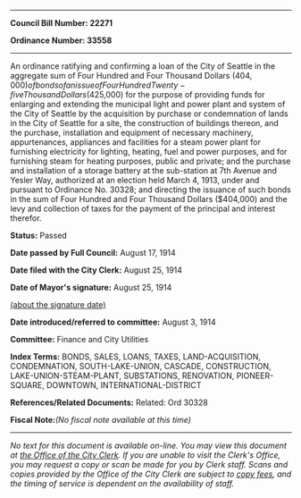 

********

**Council Bill Number: 22271**
   
**Ordinance Number: 33558**
********

 An ordinance ratifying and confirming a loan of the City of Seattle in the aggregate sum of Four Hundred and Four Thousand Dollars ($404,000) of bonds of an issue of Four Hundred Twenty-five Thousand Dollars ($425,000) for the purpose of providing funds for enlarging and extending the municipal light and power plant and system of the City of Seattle by the acquisition by purchase or condemnation of lands in the City of Seattle for a site, the construction of buildings thereon, and the purchase, installation and equipment of necessary machinery, appurtenances, appliances and facilities for a steam power plant for furnishing electricity for lighting, heating, fuel and power purposes, and for furnishing steam for heating purposes, public and private; and the purchase and installation of a storage battery at the sub-station at 7th Avenue and Yesler Way, authorized at an election held March 4, 1913, under and pursuant to Ordinance No. 30328; and directing the issuance of such bonds in the sum of Four Hundred and Four Thousand Dollars ($404,000) and the levy and collection of taxes for the payment of the principal and interest therefor.

**Status:** Passed
   
**Date passed by Full Council:** August 17, 1914
   
**Date filed with the City Clerk:** August 25, 1914
   
**Date of Mayor's signature:** August 25, 1914
   
[(about the signature date)](/~public/approvaldate.htm)
   
   
   
**Date introduced/referred to committee:** August 3, 1914
   
**Committee:** Finance and City Utilities
   
   
**Index Terms:** BONDS, SALES, LOANS, TAXES, LAND-ACQUISITION, CONDEMNATION, SOUTH-LAKE-UNION, CASCADE, CONSTRUCTION, LAKE-UNION-STEAM-PLANT, SUBSTATIONS, RENOVATION, PIONEER-SQUARE, DOWNTOWN, INTERNATIONAL-DISTRICT

**References/Related Documents:** Related: Ord 30328

**Fiscal Note:**_(No fiscal note available at this time)_
********

_No text for this document is available on-line. You may view this document at [the Office of the City Clerk](http://www.seattle.gov/leg/clerk/contactUs.htm). If you are unable to visit the Clerk's Office, you may request a copy or scan be made for you by Clerk staff. Scans and copies provided by the Office of the City Clerk are subject to [copy fees](http://clerk.seattle.gov/~public/clerkfees.htm), and the timing of service is dependent on the availability of staff._


